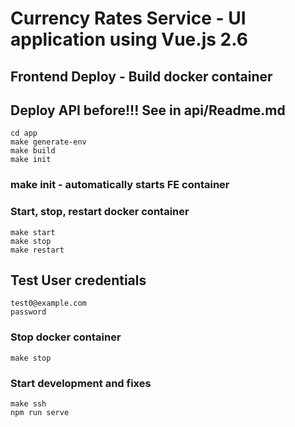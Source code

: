 # Currency Rates Service -  UI application using Vue.js 2.6

## Frontend Deploy - Build docker container

## Deploy API before!!! See in api/Readme.md

```
cd app
make generate-env
make build
make init
```

### make init - automatically starts FE container

### Start, stop, restart docker container
```
make start
make stop
make restart
```

## Test User credentials
```
test0@example.com
password
```

### Stop docker container
```
make stop
```

### Start development and fixes
```
make ssh
npm run serve
```

